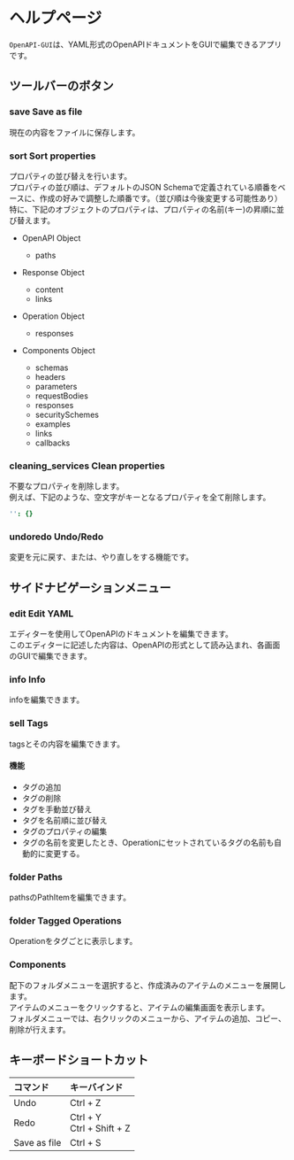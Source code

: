 # ヘルプページ

`OpenAPI-GUI`は、YAML形式のOpenAPIドキュメントをGUIで編集できるアプリです。

## ツールバーのボタン

### <span class="material-icons">save</span> Save as file
現在の内容をファイルに保存します。

### <span class="material-icons">sort</span> Sort properties
プロパティの並び替えを行います。<br>
プロパティの並び順は、デフォルトのJSON Schemaで定義されている順番をベースに、作成の好みで調整した順番です。（並び順は今後変更する可能性あり）<br>
特に、下記のオブジェクトのプロパティは、プロパティの名前(キー)の昇順に並び替えます。

- OpenAPI Object
  - paths

- Response Object
  - content
  - links

- Operation Object
  - responses

- Components Object
  - schemas
  - headers
  - parameters
  - requestBodies
  - responses
  - securitySchemes
  - examples
  - links
  - callbacks

### <span class="material-icons">cleaning_services</span> Clean properties
不要なプロパティを削除します。<br>
例えば、下記のような、空文字がキーとなるプロパティを全て削除します。
```yaml
'': {}
```

### <span class="material-icons">undo</span><span class="material-icons">redo</span> Undo/Redo
変更を元に戻す、または、やり直しをする機能です。

## サイドナビゲーションメニュー

### <span class="material-icons">edit</span> Edit YAML
エディターを使用してOpenAPIのドキュメントを編集できます。<br>
このエディターに記述した内容は、OpenAPIの形式として読み込まれ、各画面のGUIで編集できます。

### <span class="material-icons">info</span> Info
infoを編集できます。

### <span class="material-icons">sell</span> Tags
tagsとその内容を編集できます。

#### 機能
- タグの追加
- タグの削除
- タグを手動並び替え
- タグを名前順に並び替え
- タグのプロパティの編集
- タグの名前を変更したとき、Operationにセットされているタグの名前も自動的に変更する。

### <span class="material-icons">folder</span> Paths
pathsのPathItemを編集できます。

### <span class="material-icons">folder</span> Tagged Operations
Operationをタグごとに表示します。

### Components
配下のフォルダメニューを選択すると、作成済みのアイテムのメニューを展開します。<br>
アイテムのメニューをクリックすると、アイテムの編集画面を表示します。<br>
フォルダメニューでは、右クリックのメニューから、アイテムの追加、コピー、削除が行えます。

## キーボードショートカット

| コマンド     | キーバインド                 |
| :----------- | :--------------------------- |
| Undo         | Ctrl + Z                     |
| Redo         | Ctrl + Y<br>Ctrl + Shift + Z |
| Save as file | Ctrl + S                     |
